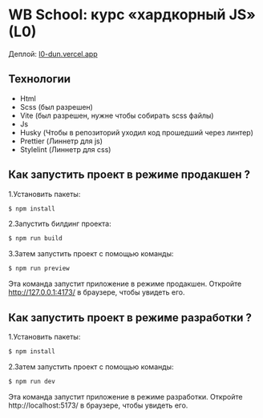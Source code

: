 # WB School: курс «хардкорный JS» (L0)
Деплой: <a href="l0-dun.vercel.app">l0-dun.vercel.app</a>
## Технологии
- Html
- Scss (был разрешен)
- Vite (был разрешен, нужне чтобы собирать scss файлы)
- Js
- Husky (Чтобы в репозиторий уходил код прошедший через линтер)
- Prettier (Линнетр для js)
- Stylelint (Линнетр для css)

## Как запустить проект в режиме продакшен ?

1.Установить пакеты: 

```bash
$ npm install
```

2.Запустить билдинг проекта: 

```bash
$ npm run build
```

3.Затем запустить проект с помощью команды: 

```bash
$ npm run preview
```
Эта команда запустит приложение в режиме продакшен.
Откройте  http://127.0.0.1:4173/ в браузере, чтобы увидеть его.

## Как запустить проект в режиме разработки ?

1.Установить пакеты: 

```bash
$ npm install
```

2.Затем запустить проект с помощью команды: 

```bash
$ npm run dev
```
Эта команда запустит приложение в режиме разработки.
Откройте http://localhost:5173/ в браузере, чтобы увидеть его.
